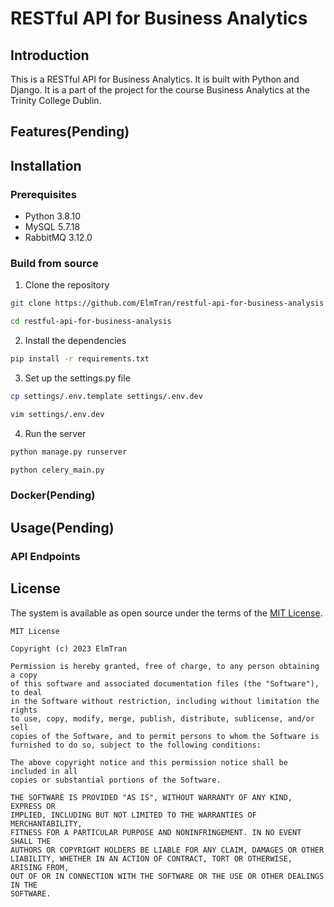 # RESTful API for Business Analytics
## Introduction

This is a RESTful API for Business Analytics. It is built with Python and Django. It is a part of the project for the course Business Analytics at the Trinity College Dublin.

## Features(Pending)

## Installation

### Prerequisites

- Python 3.8.10
- MySQL 5.7.18
- RabbitMQ 3.12.0

### Build from source

1. Clone the repository

```bash
git clone https://github.com/ElmTran/restful-api-for-business-analysis

cd restful-api-for-business-analysis
```

2. Install the dependencies

```bash
pip install -r requirements.txt
```

3. Set up the settings.py file

```bash
cp settings/.env.template settings/.env.dev

vim settings/.env.dev
```

4. Run the server

```bash
python manage.py runserver

python celery_main.py
```

### Docker(Pending)

## Usage(Pending)

### API Endpoints


## License

The system is available as open source under the terms of the
[MIT License](https://github.com/ElmTran/restful-api-for-business-analysis/blob/master/LICENSE).

    MIT License

    Copyright (c) 2023 ElmTran

    Permission is hereby granted, free of charge, to any person obtaining a copy
    of this software and associated documentation files (the "Software"), to deal
    in the Software without restriction, including without limitation the rights
    to use, copy, modify, merge, publish, distribute, sublicense, and/or sell
    copies of the Software, and to permit persons to whom the Software is
    furnished to do so, subject to the following conditions:

    The above copyright notice and this permission notice shall be included in all
    copies or substantial portions of the Software.

    THE SOFTWARE IS PROVIDED "AS IS", WITHOUT WARRANTY OF ANY KIND, EXPRESS OR
    IMPLIED, INCLUDING BUT NOT LIMITED TO THE WARRANTIES OF MERCHANTABILITY,
    FITNESS FOR A PARTICULAR PURPOSE AND NONINFRINGEMENT. IN NO EVENT SHALL THE
    AUTHORS OR COPYRIGHT HOLDERS BE LIABLE FOR ANY CLAIM, DAMAGES OR OTHER
    LIABILITY, WHETHER IN AN ACTION OF CONTRACT, TORT OR OTHERWISE, ARISING FROM,
    OUT OF OR IN CONNECTION WITH THE SOFTWARE OR THE USE OR OTHER DEALINGS IN THE
    SOFTWARE.
